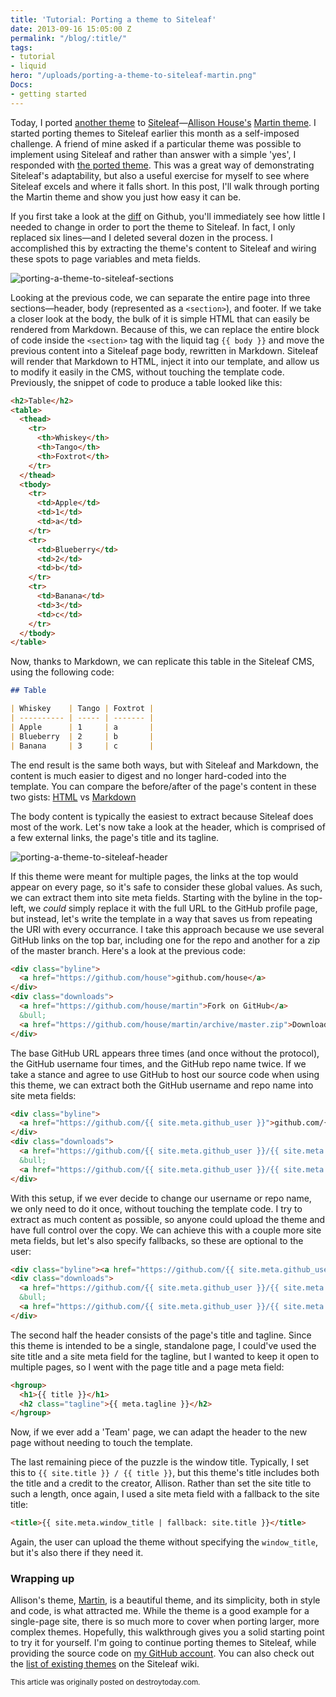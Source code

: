 ```yaml
---
title: 'Tutorial: Porting a theme to Siteleaf'
date: 2013-09-16 15:05:00 Z
permalink: "/blog/:title/"
tags:
- tutorial
- liquid
hero: "/uploads/porting-a-theme-to-siteleaf-martin.png"
Docs:
- getting started
---
```


Today, I ported [another theme](http://martin.siteleaf.net) to [Siteleaf](http://siteleaf.com)—[Allison House's](http://twitter.com/house) [Martin theme](http://house.github.io/martin/). I started porting themes to Siteleaf earlier this month as a self-imposed challenge. A friend of mine asked if a particular theme was possible to implement using Siteleaf and rather than answer with a simple 'yes', I responded with [the ported theme](http://balzac.siteleaf.net). This was a great way of demonstrating Siteleaf's adaptability, but also a useful exercise for myself to see where Siteleaf excels and where it falls short. In this post, I'll walk through porting the Martin theme and show you just how easy it can be.


If you first take a look at the [diff](https://github.com/destroytoday/martin-for-siteleaf/commit/4d7bb736b682294513db591d9c47bdb34713c507#L9R3) on Github, you'll immediately see how little I needed to change in order to port the theme to Siteleaf. In fact, I only replaced six lines—and I deleted several dozen in the process. I accomplished this by extracting the theme's content to Siteleaf and wiring these spots to page variables and meta fields.

![porting-a-theme-to-siteleaf-sections](/uploads/porting-a-theme-to-siteleaf-sections.png) 

Looking at the previous code, we can separate the entire page into three sections—header, body (represented as a `<section>`), and footer. If we take a closer look at the body, the bulk of it is simple HTML that can easily be rendered from Markdown. Because of this, we can replace the entire block of code inside the `<section>` tag with the liquid tag `{{ body }}` and move the previous content into a Siteleaf page body, rewritten in Markdown. Siteleaf will render that Markdown to HTML, inject it into our template, and allow us to modify it easily in the CMS, without touching the template code. Previously, the snippet of code to produce a table looked like this:

```html
<h2>Table</h2>
<table>
  <thead>
    <tr>
      <th>Whiskey</th>
      <th>Tango</th>
      <th>Foxtrot</th>
    </tr>
  </thead>
  <tbody>
    <tr>
      <td>Apple</td>
      <td>1</td>
      <td>a</td>
    </tr>
    <tr>
      <td>Blueberry</td>
      <td>2</td>
      <td>b</td>
    </tr>
    <tr>
      <td>Banana</td>
      <td>3</td>
      <td>c</td>
    </tr>
  </tbody>
</table>
```

Now, thanks to Markdown, we can replicate this table in the Siteleaf CMS, using the following code:

```markdown
## Table

| Whiskey    | Tango | Foxtrot |
| ---------- | ----- | ------- |
| Apple      | 1     | a       |
| Blueberry  | 2     | b       |
| Banana     | 3     | c       |
```

The end result is the same both ways, but with Siteleaf and Markdown, the content is much easier to digest and no longer hard-coded into the template. You can compare the before/after of the page's content in these two gists: [HTML](https://gist.github.com/destroytoday/6598835) vs [Markdown](https://gist.github.com/destroytoday/6598658)

The body content is typically the easiest to extract because Siteleaf does most of the work. Let's now take a look at the header, which is comprised of a few external links, the page's title and its tagline.

![porting-a-theme-to-siteleaf-header](/uploads/porting-a-theme-to-siteleaf-header.png) 

If this theme were meant for multiple pages, the links at the top would appear on every page, so it's safe to consider these global values. As such, we can extract them into site meta fields. Starting with the byline in the top-left, we *could* simply replace it with the full URL to the GitHub profile page, but instead, let's write the template in a way that saves us from repeating the URI with every occurrance. I take this approach because we use several GitHub links on the top bar, including one for the repo and another for a zip of the master branch. Here's a look at the previous code:

```html
<div class="byline">
  <a href="https://github.com/house">github.com/house</a>
</div>
<div class="downloads">
  <a href="https://github.com/house/martin">Fork on GitHub</a>
  &bull;
  <a href="https://github.com/house/martin/archive/master.zip">Download ZIP</a>
</div>
```

The base GitHub URL appears three times (and once without the protocol), the GitHub username four times, and the GitHub repo name twice. If we take a stance and agree to use GitHub to host our source code when using this theme, we can extract both the GitHub username and repo name into site meta fields:

```html
<div class="byline">
  <a href="https://github.com/{{ site.meta.github_user }}">github.com/{{ site.meta.github_user }}</a>
</div>
<div class="downloads">
  <a href="https://github.com/{{ site.meta.github_user }}/{{ site.meta.github_repo }}">Fork on GitHub</a>
  &bull; 
  <a href="https://github.com/{{ site.meta.github_user }}/{{ site.meta.github_repo }}/archive/master.zip">Download ZIP</a>
</div>
```

With this setup, if we ever decide to change our username or repo name, we only need to do it once, without touching the template code. I try to extract as much content as possible, so anyone could upload the theme and have full control over the copy. We can achieve this with a couple more site meta fields, but let's also specify fallbacks, so these are optional to the user:

```html
<div class="byline"><a href="https://github.com/{{ site.meta.github_user }}">github.com/{{ site.meta.github_user }}</a></div>
<div class="downloads">
  <a href="https://github.com/{{ site.meta.github_user }}/{{ site.meta.github_repo }}">{{ site.meta.fork_text | fallback: 'Fork on GitHub' }}</a>
  &bull; 
  <a href="https://github.com/{{ site.meta.github_user }}/{{ site.meta.github_repo }}/archive/master.zip">{{ site.meta.download_text | fallback: 'Download ZIP' }}</a>
</div>
```

The second half the header consists of the page's title and tagline. Since this theme is intended to be a single, standalone page, I could've used the site title and a site meta field for the tagline, but I wanted to keep it open to multiple pages, so I went with the page title and a page meta field:

```html
<hgroup>
  <h1>{{ title }}</h1>
  <h2 class="tagline">{{ meta.tagline }}</h2>
</hgroup>
```

Now, if we ever add a 'Team' page, we can adapt the header to the new page without needing to touch the template.

The last remaining piece of the puzzle is the window title. Typically, I set this to `{{ site.title }} / {{ title }}`, but this theme's title includes both the title and a credit to the creator, Allison. Rather than set the site title to such a length, once again, I used a site meta field with a fallback to the site title:

```html
<title>{{ site.meta.window_title | fallback: site.title }}</title>
```

Again, the user can upload the theme without specifying the `window_title`, but it's also there if they need it.

### Wrapping up

Allison's theme, [Martin](http://house.github.io/martin/), is a beautiful theme, and its simplicity, both in style and code, is what attracted me. While the theme is a good example for a single-page site, there is so much more to cover when porting larger, more complex themes. Hopefully, this walkthrough gives you a solid starting point to try it for yourself. I'm going to continue porting themes to Siteleaf, while providing the source code on [my GitHub account](https://github.com/destroytoday). You can also check out the [list of existing themes](https://github.com/siteleaf/siteleaf-themes/wiki/Siteleaf-themes-on-Github) on the Siteleaf wiki.

<small>This article was originally posted on destroytoday.com.</small>
